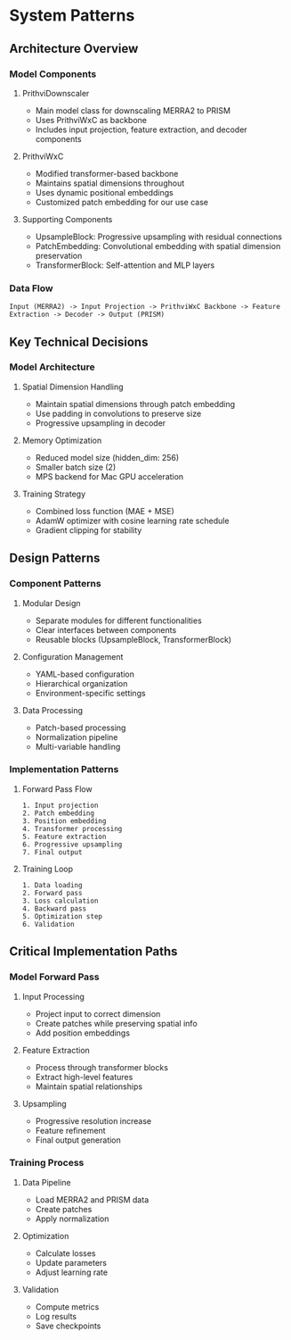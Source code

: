 # System Patterns

## Architecture Overview

### Model Components
1. PrithviDownscaler
   - Main model class for downscaling MERRA2 to PRISM
   - Uses PrithviWxC as backbone
   - Includes input projection, feature extraction, and decoder components

2. PrithviWxC
   - Modified transformer-based backbone
   - Maintains spatial dimensions throughout
   - Uses dynamic positional embeddings
   - Customized patch embedding for our use case

3. Supporting Components
   - UpsampleBlock: Progressive upsampling with residual connections
   - PatchEmbedding: Convolutional embedding with spatial dimension preservation
   - TransformerBlock: Self-attention and MLP layers

### Data Flow
```
Input (MERRA2) -> Input Projection -> PrithviWxC Backbone -> Feature Extraction -> Decoder -> Output (PRISM)
```

## Key Technical Decisions

### Model Architecture
1. Spatial Dimension Handling
   - Maintain spatial dimensions through patch embedding
   - Use padding in convolutions to preserve size
   - Progressive upsampling in decoder

2. Memory Optimization
   - Reduced model size (hidden_dim: 256)
   - Smaller batch size (2)
   - MPS backend for Mac GPU acceleration

3. Training Strategy
   - Combined loss function (MAE + MSE)
   - AdamW optimizer with cosine learning rate schedule
   - Gradient clipping for stability

## Design Patterns

### Component Patterns
1. Modular Design
   - Separate modules for different functionalities
   - Clear interfaces between components
   - Reusable blocks (UpsampleBlock, TransformerBlock)

2. Configuration Management
   - YAML-based configuration
   - Hierarchical organization
   - Environment-specific settings

3. Data Processing
   - Patch-based processing
   - Normalization pipeline
   - Multi-variable handling

### Implementation Patterns
1. Forward Pass Flow
   ```
   1. Input projection
   2. Patch embedding
   3. Position embedding
   4. Transformer processing
   5. Feature extraction
   6. Progressive upsampling
   7. Final output
   ```

2. Training Loop
   ```
   1. Data loading
   2. Forward pass
   3. Loss calculation
   4. Backward pass
   5. Optimization step
   6. Validation
   ```

## Critical Implementation Paths

### Model Forward Pass
1. Input Processing
   - Project input to correct dimension
   - Create patches while preserving spatial info
   - Add position embeddings

2. Feature Extraction
   - Process through transformer blocks
   - Extract high-level features
   - Maintain spatial relationships

3. Upsampling
   - Progressive resolution increase
   - Feature refinement
   - Final output generation

### Training Process
1. Data Pipeline
   - Load MERRA2 and PRISM data
   - Create patches
   - Apply normalization

2. Optimization
   - Calculate losses
   - Update parameters
   - Adjust learning rate

3. Validation
   - Compute metrics
   - Log results
   - Save checkpoints 